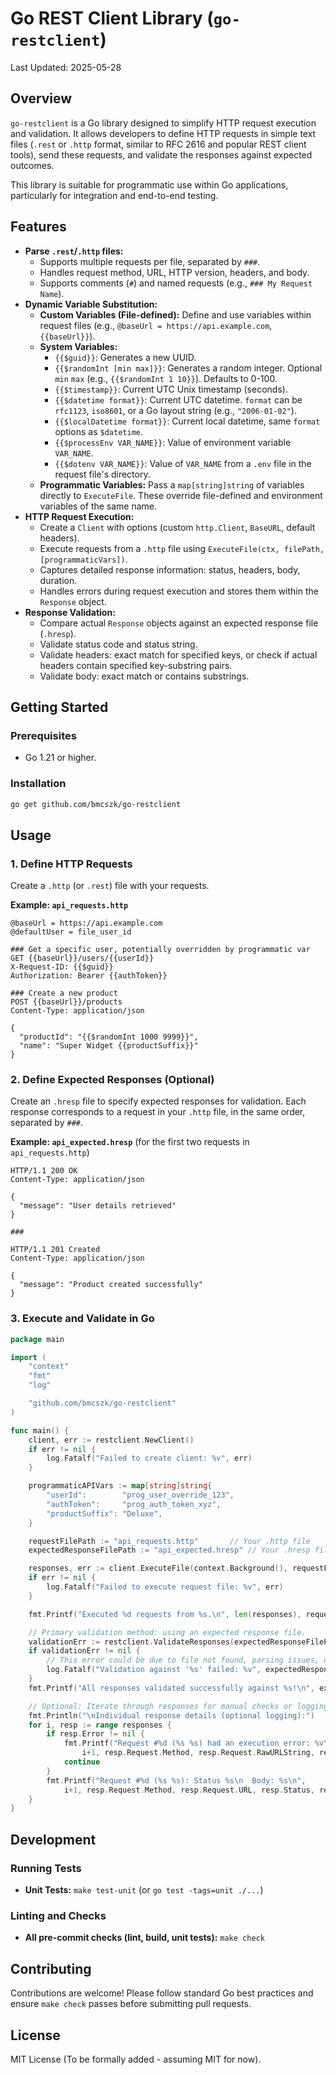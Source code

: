 # Go REST Client Library (`go-restclient`)

Last Updated: 2025-05-28

## Overview

`go-restclient` is a Go library designed to simplify HTTP request execution and validation. It allows developers to define HTTP requests in simple text files (`.rest` or `.http` format, similar to RFC 2616 and popular REST client tools), send these requests, and validate the responses against expected outcomes.

This library is suitable for programmatic use within Go applications, particularly for integration and end-to-end testing.

## Features

- **Parse `.rest`/`.http` files:**
    - Supports multiple requests per file, separated by `###`.
    - Handles request method, URL, HTTP version, headers, and body.
    - Supports comments (`#`) and named requests (e.g., `### My Request Name`).
- **Dynamic Variable Substitution:**
    - **Custom Variables (File-defined):** Define and use variables within request files (e.g., `@baseUrl = https://api.example.com`, `{{baseUrl}}`).
    - **System Variables:**
        - `{{$guid}}`: Generates a new UUID.
        - `{{$randomInt [min max]}}`: Generates a random integer. Optional `min` `max` (e.g., `{{$randomInt 1 10}}`). Defaults to 0-100.
        - `{{$timestamp}}`: Current UTC Unix timestamp (seconds).
        - `{{$datetime format}}`: Current UTC datetime. `format` can be `rfc1123`, `iso8601`, or a Go layout string (e.g., `"2006-01-02"`).
        - `{{$localDatetime format}}`: Current local datetime, same `format` options as `$datetime`.
        - `{{$processEnv VAR_NAME}}`: Value of environment variable `VAR_NAME`.
        - `{{$dotenv VAR_NAME}}`: Value of `VAR_NAME` from a `.env` file in the request file's directory.
    - **Programmatic Variables:** Pass a `map[string]string` of variables directly to `ExecuteFile`. These override file-defined and environment variables of the same name.
- **HTTP Request Execution:**
    - Create a `Client` with options (custom `http.Client`, `BaseURL`, default headers).
    - Execute requests from a `.http` file using `ExecuteFile(ctx, filePath, [programmaticVars])`.
    - Captures detailed response information: status, headers, body, duration.
    - Handles errors during request execution and stores them within the `Response` object.
- **Response Validation:**
    - Compare actual `Response` objects against an expected response file (`.hresp`).
    - Validate status code and status string.
    - Validate headers: exact match for specified keys, or check if actual headers contain specified key-substring pairs.
    - Validate body: exact match or contains substrings.

## Getting Started

### Prerequisites

- Go 1.21 or higher.

### Installation

```bash
go get github.com/bmcszk/go-restclient
```

## Usage

### 1. Define HTTP Requests

Create a `.http` (or `.rest`) file with your requests.

**Example: `api_requests.http`**
```http
@baseUrl = https://api.example.com
@defaultUser = file_user_id

### Get a specific user, potentially overridden by programmatic var
GET {{baseUrl}}/users/{{userId}}
X-Request-ID: {{$guid}}
Authorization: Bearer {{authToken}}

### Create a new product
POST {{baseUrl}}/products
Content-Type: application/json

{
  "productId": "{{$randomInt 1000 9999}}",
  "name": "Super Widget {{productSuffix}}" 
}
```

### 2. Define Expected Responses (Optional)

Create an `.hresp` file to specify expected responses for validation. Each response corresponds to a request in your `.http` file, in the same order, separated by `###`.

**Example: `api_expected.hresp`** (for the first two requests in `api_requests.http`)
```http
HTTP/1.1 200 OK
Content-Type: application/json

{
  "message": "User details retrieved"
}

###

HTTP/1.1 201 Created
Content-Type: application/json

{
  "message": "Product created successfully"
}
```

### 3. Execute and Validate in Go

```go
package main

import (
	"context"
	"fmt"
	"log"

	"github.com/bmcszk/go-restclient"
)

func main() {
	client, err := restclient.NewClient()
	if err != nil {
		log.Fatalf("Failed to create client: %v", err)
	}

	programmaticAPIVars := map[string]string{
		"userId":        "prog_user_override_123",
		"authToken":     "prog_auth_token_xyz",
		"productSuffix": "Deluxe",
	}

	requestFilePath := "api_requests.http"       // Your .http file
	expectedResponseFilePath := "api_expected.hresp" // Your .hresp file for validation

	responses, err := client.ExecuteFile(context.Background(), requestFilePath, programmaticAPIVars)
	if err != nil {
		log.Fatalf("Failed to execute request file: %v", err)
	}

	fmt.Printf("Executed %d requests from %s.\n", len(responses), requestFilePath)

	// Primary validation method: using an expected response file.
	validationErr := restclient.ValidateResponses(expectedResponseFilePath, responses...)
	if validationErr != nil {
		// This error could be due to file not found, parsing issues, or actual validation failures.
		log.Fatalf("Validation against '%s' failed: %v", expectedResponseFilePath, validationErr)
	}
	fmt.Printf("All responses validated successfully against %s!\n", expectedResponseFilePath)

	// Optional: Iterate through responses for manual checks or logging.
	fmt.Println("\nIndividual response details (optional logging):")
	for i, resp := range responses {
		if resp.Error != nil {
			fmt.Printf("Request #%d (%s %s) had an execution error: %v\n",
				i+1, resp.Request.Method, resp.Request.RawURLString, resp.Error)
			continue
		}
		fmt.Printf("Request #%d (%s %s): Status %s\n  Body: %s\n",
			i+1, resp.Request.Method, resp.Request.URL, resp.Status, resp.BodyString)
	}
}
```

## Development

### Running Tests

- **Unit Tests:** `make test-unit` (or `go test -tags=unit ./...`)

### Linting and Checks

- **All pre-commit checks (lint, build, unit tests):** `make check`

## Contributing

Contributions are welcome! Please follow standard Go best practices and ensure `make check` passes before submitting pull requests.

## License

MIT License (To be formally added - assuming MIT for now). 
